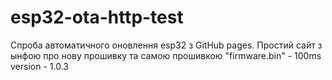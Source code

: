 # esp32-ota-http-test
Спроба автоматичного оновлення esp32 з GitHub pages. Простий сайт з  ынфою про нову прошивку та самою прошивкою
"firmware.bin" - 100ms
version - 1.0.3
